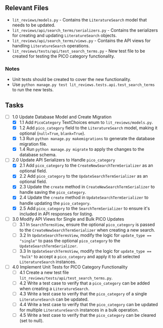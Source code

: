 ## Relevant Files

- `lit_reviews/models.py` - Contains the `LiteratureSearch` model that needs to be updated.
- `lit_reviews/api/search_terms/serializers.py` - Contains the serializers for creating and updating `LiteratureSearch` objects.
- `lit_reviews/api/search_terms/views.py` - Contains the API views for handling `LiteratureSearch` operations.
- `lit_reviews/tests/api/test_search_terms.py` - New test file to be created for testing the PICO category functionality.

### Notes

- Unit tests should be created to cover the new functionality.
- Use `python manage.py test lit_reviews.tests.api.test_search_terms` to run the new tests.

## Tasks

- [ ] 1.0 Update Database Model and Create Migration
  - [x] 1.1 Add `PicoCategory` TextChoices enum to `lit_reviews/models.py`.
  - [x] 1.2 Add `pico_category` field to the `LiteratureSearch` model, making it optional (`null=True`, `blank=True`).
  - [x] 1.3 Run `python manage.py makemigrations` to generate the database migration file.
  - [x] 1.4 Run `python manage.py migrate` to apply the changes to the database schema.
- [ ] 2.0 Update API Serializers to Handle `pico_category`
  - [x] 2.1 Add `pico_category` to the `CreateNewSearchTermSerializer` as an optional field.
  - [x] 2.2 Add `pico_category` to the `UpdateSearchTermSerializer` as an optional field.
  - [x] 2.3 Update the `create` method in `CreateNewSearchTermSerializer` to handle saving the `pico_category`.
  - [x] 2.4 Update the `create` method in `UpdateSearchTermSerializer` to handle updating the `pico_category`.
  - [x] 2.5 Add `pico_category` to the `SearchTermSerializer` to ensure it's included in API responses for listing.
- [ ] 3.0 Modify API Views for Single and Bulk PICO Updates
  - [ ] 3.1 In `SearchTermsView`, ensure the optional `pico_category` is passed to the `CreateNewSearchTermSerializer` when creating a new search.
  - [ ] 3.2 In `UpdateSearchTermsView`, modify the logic for `update_type == "single"` to pass the optional `pico_category` to the `UpdateSearchTermSerializer`.
  - [ ] 3.3 In `UpdateSearchTermsView`, modify the logic for `update_type == "bulk"` to accept a `pico_category` and apply it to all selected `LiteratureSearch` instances.
- [ ] 4.0 Implement Unit Tests for PICO Category Functionality
  - [ ] 4.1 Create a new test file `lit_reviews/tests/api/test_search_terms.py`.
  - [ ] 4.2 Write a test case to verify that a `pico_category` can be added when creating a `LiteratureSearch`.
  - [ ] 4.3 Write a test case to verify that the `pico_category` of a single `LiteratureSearch` can be updated.
  - [ ] 4.4 Write a test case to verify that the `pico_category` can be updated for multiple `LiteratureSearch` instances in a bulk operation.
  - [ ] 4.5 Write a test case to verify that the `pico_category` can be cleared (set to null).